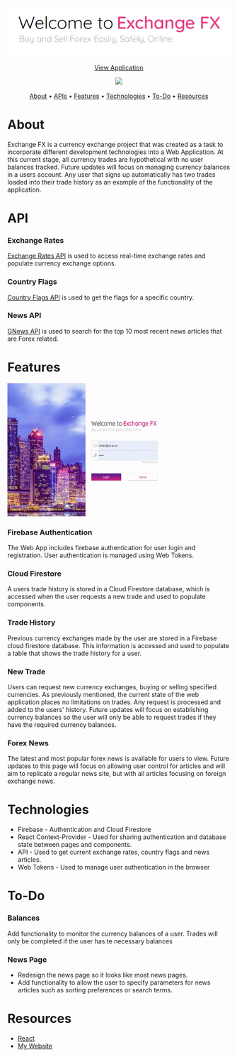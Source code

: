 <p align='center'>
  <img src='public/img/ExchangeFX.PNG' alt='ExchangeFX Logo'>
</p>
<p align='center'>
  <a href='https://nervous-swirles-b7c5c9.netlify.app' target="_blank" rel="noopener noreferrer">View Application</a>
</p>
<p align='center'>
  <img src='https://api.netlify.com/api/v1/badges/20914633-eb60-42dc-bd26-68e7f4214289/deploy-status'>
</p>
<p align='center'>
  <a href='#About'>About</a>  • 
  <a href='#API'>APIs</a>  • 
  <a href='#Features'>Features</a>  • 
  <a href='#Technologies'>Technologies</a>  •
  <a href='#To-Do'>To-Do</a>  • 
  <a href='#Resources'>Resources</a> 
</p>  

# About
Exchange FX is a currency exchange project that was created as a task to incorporate different development technologies into a Web Application. At this current stage, all currency trades are hypothetical with no user balances tracked. Future updates will focus on managing currency balances in a users account. Any user that signs up automatically has two trades loaded into their trade history as an example of the functionality of the application.

# API

### Exchange Rates
<a href='https://exchangeratesapi.io/'>Exchange Rates API</a> is used to access real-time exchange rates and populate currency exchange options. 

### Country Flags
<a href='https://www.countryflags.io/'>Country Flags API</a> is used to get the flags for a specific country. 

### News API
<a href='https://gnews.io/docs/v3#introduction'>GNews API</a> is used to search for the top 10 most recent news articles that are Forex related.

# Features

<p align='center'>
<img src='public/img/ExchangeFXGIF.gif' height='300px' width='auto'>
</p>

### Firebase Authentication
The Web App includes firebase authentication for user login and registration. User authentication is managed using Web Tokens.

### Cloud Firestore
A users trade history is stored in a Cloud Firestore database, which is accessed when the user requests a new trade and used to populate components. 

### Trade History
Previous currency exchanges made by the user are stored in a Firebase cloud firestore database. This information is accessed and used to populate a table that shows the trade history for a user.

### New Trade
Users can request new currency exchanges, buying or selling specified currencies. As previously mentioned, the current state of the web application places no limitations on trades. Any request is processed and added to the users' history. Future updates will focus on establishing currency balances so the user will only be able to request trades if they have the required currency balances.

### Forex News
The latest and most popular forex news is available for users to view. Future updates to this page will focus on allowing user control for articles and will aim to replicate a regular news site, but with all articles focusing on foreign exchange news.

# Technologies 
* Firebase - Authentication and Cloud Firestore
* React Context-Provider - Used for sharing authentication and database state between pages and components.
* API - Used to get current exchange rates, country flags and news articles. 
* Web Tokens - Used to manage user authentication in the browser

# To-Do

### Balances
Add functionality to monitor the currency balances of a user. Trades will only be completed if the user has te necessary balances 

### News Page
* Redesign the news page so it looks like most news pages.
* Add functionality to allow the user to specify parameters for news articles such as sorting preferences or search terms.

# Resources
* <a href='https://reactcommunity.org/'>React</a>
* <a href='https://www.wattersjamesc.co.za/'>My Website</a> 
